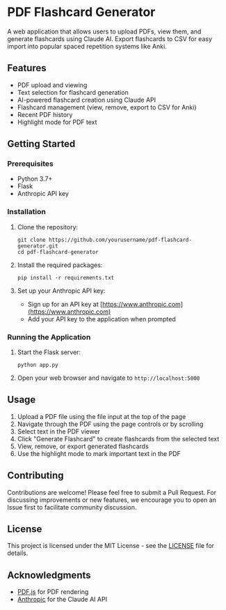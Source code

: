 # PDF Flashcard Generator

A web application that allows users to upload PDFs, view them, and generate flashcards using Claude AI. Export flashcards to CSV for easy import into popular spaced repetition systems like Anki.

## Features

- PDF upload and viewing
- Text selection for flashcard generation
- AI-powered flashcard creation using Claude API
- Flashcard management (view, remove, export to CSV for Anki)
- Recent PDF history
- Highlight mode for PDF text

## Getting Started

### Prerequisites

- Python 3.7+
- Flask
- Anthropic API key

### Installation

1. Clone the repository:
   ```
   git clone https://github.com/yourusername/pdf-flashcard-generator.git
   cd pdf-flashcard-generator
   ```

2. Install the required packages:
   ```
   pip install -r requirements.txt
   ```

3. Set up your Anthropic API key:
   - Sign up for an API key at [https://www.anthropic.com](https://www.anthropic.com)
   - Add your API key to the application when prompted

### Running the Application

1. Start the Flask server:
   ```
   python app.py
   ```

2. Open your web browser and navigate to `http://localhost:5000`

## Usage

1. Upload a PDF file using the file input at the top of the page
2. Navigate through the PDF using the page controls or by scrolling
3. Select text in the PDF viewer
4. Click "Generate Flashcard" to create flashcards from the selected text
5. View, remove, or export generated flashcards
6. Use the highlight mode to mark important text in the PDF

## Contributing

Contributions are welcome! Please feel free to submit a Pull Request. For discussing improvements or new features, we encourage you to open an Issue first to facilitate community discussion.

## License

This project is licensed under the MIT License - see the [LICENSE](LICENSE) file for details.

## Acknowledgments

- [PDF.js](https://mozilla.github.io/pdf.js/) for PDF rendering
- [Anthropic](https://www.anthropic.com) for the Claude AI API
